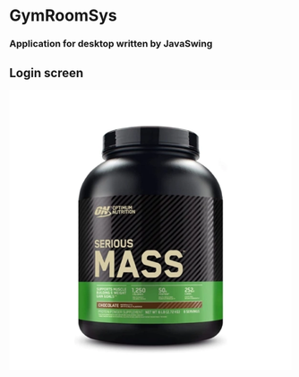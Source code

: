 # GymRoomSys
### Application for desktop written by JavaSwing
## Login screen
![alt](https://github.com/hieuhoang25/GymRoomSys/blob/master/logos/mas.PNG)